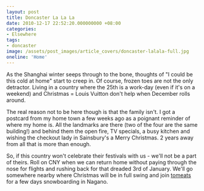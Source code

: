 ```yaml
---
layout: post
title: Doncaster La La La
date: 2010-12-17 22:52:20.000000000 +08:00
categories:
- Elsewhere
tags:
- doncaster
image: /assets/post_images/article_covers/doncaster-lalala-full.jpg
oneline: 'Home'
---
```

As the Shanghai winter seeps through to the bone, thoughts of "I could be this cold at home" start to creep in. Of course, frozen toes are not the only detractor. Living in a country where the 25th is a work-day (even if it's on a weekend) and Christmas = Louis Vuitton don't help when December rolls around.

The real reason not to be here though is that the family isn't. I got a postcard from my home town a few weeks ago as a poignant reminder of where my home is. All the landmarks are there (two of the four are the same building!) and behind them the open fire, TV specials, a busy kitchen and wishing the checkout lady in Sainsbury's a Merry Christmas. 2 years away from all that is more than enough.

So, if this country won't celebrate their festivals with us - we'll not be a part of theirs. Roll on CNY when we can return home without paying through the nose for flights and rushing back for that dreaded 3rd of January. We'll go somewhere nearby where Christmas will be in full swing and join <a href="http://www.tomeatsjencooks.com/">tomeats</a> for a few days snowboarding in Nagano.

